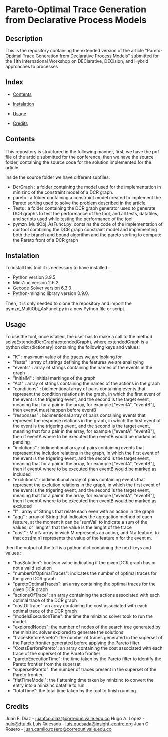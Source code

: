 
  # Pareto-Optimal Trace Generation from Declarative Process Models 

  ## Description

  This is the repository containing the extended version of the article "Pareto-Optimal Trace Generation from Declarative Process Models" 
  submitted for the 11th International Workshop on DEClarative, DECision, and Hybrid approaches to processes 
  
  ## Index ##
  
  - [Contents](#Contents)
    
  - [Instalation](#Instalation)
  
  - [Usage](#Usage)
  
  - [Credits](#Credits)

  ## Contents

  This repository is structured in the following manner, first, we have the pdf file of the article submitted for the conference, then we have the source folder,
  containing the source code for the solution implemented for the article.

  inside the source folder we have different subfiles: 
  - DcrGraph : a folder containing the model used for the implementation in minizinc of the constraint model of a DCR graph.
  - pareto : a folder containing a constraint model created to implement the Pareto sorting used to solve the problem described in the article.
  - Tests : a folder containing the DCR graph generator used to generate DCR graphs to test the performance of the tool, and all tests, datafiles,
     and scripts used while testing the performance of the tool.
  - pymzn_MultiObj_AsFunct.py: contains the code of the implementation of our tool combining the DCR graph constraint model and implementing both
    the branch and bound algorithm and the pareto sorting to compute the Pareto front of a DCR graph 

  ## Instalation

  To install this tool it is necessary to have installed :
  - Python version 3.9.5
  - MiniZinc version 2.6.2
  - Gecode Solver version 6.3.0
  - Python-minzinc library version 0.9.0.

  Then, it is only needed to clone the repository and import the pymzn_MultiObj_AsFunct.py in a new Python file or script.
  
  ## Usage

  To use the tool, once istalled, the user has to make a call to the method solveExtendedDcrGraph(extendedGraph), where 
  extendedGraph is a python dict (dictionary) containing the following keys and values:

  - "K" : maximum value of the traces we are looking for.
  - "feats" : array of strings defining the features we are analizying
  - "events" : array of strings containing the names of the events in the graph 
  - "InitialM" : inititial markings of the graph
  - "Act" : array of strings containing the names of the actions in the graph 
  - "conditions" : bidimentional array of pairs containing events that represent the condition relations in the graph, in
    which the first event of the event is the trigering event, and the second is the target event, meaning that for a pair
    in the array, for example ["eventA", "eventB"], then eventA must happen before eventB
  - "responses" :  bidimentional array of pairs containing events that represent the response relations in the graph, in
    which the first event of the event is the trigering event, and the second is the target event, meaning that for a pair
    in the array, for example ["eventA", "eventB"], then if eventA where to be executed then eventB would be marked as pending
  - "inclutions" :  bidimentional array of pairs containing events that represent the inclution relations in the graph, in
    which the first event of the event is the trigering event, and the second is the target event, meaning that for a pair
    in the array, for example ["eventA", "eventB"], then if eventA where to be executed then eventB would be marked as included
  - "exclutions" :  bidimentional array of pairs containing events that represent the exclution relations in the graph, in
    which the first event of the event is the trigering event, and the second is the target event, meaning that for a pair
    in the array, for example ["eventA", "eventB"], then if eventA where to be executed then eventB would be marked as excluded
  - "l" : array of Strings that relate each even with an action in the graph
  - "agg" : array of String that indicates the agregation method of each feature, at the moment it can be 'sumVal' to indicate a sum
    of the values, or 'lenght', that the value is the lenght of the trace
  - "cost" : M x N array in wich M represents an action, and N a feature, to that cost[m,n]  represents the value of the feature n
    for the event m.

  then the output of the toll is a python dict containing the next keys and values :

  - "hasSolution": boolean value indicating if the given DCR graph has or not a valid solution
  - "numberOfOptimalTraces": indicates the number of optimal traces for the given DCR graph
  - "paretoOptimalTraces": an array containing the optimal traces for the given DCR graph
  - "actionsOfTrace": an array containing the actions associated with each optimal trace of the DCR graph
  - "costOfTrace": an array containing the cost associated with each optimal trace of the DCR graph
  - "modelsExecutionTime": the time the minizinc solver took to run the model.
  - "exploredNodes": the number of nodes of the search tree generated by the minizinc solver explored to generate the solutions
  - "tracesBeforePareto": the number of traces generated in the superset of the Pareto frontier generated before applying the Pareto filter
  - "CostsBerforePareto": an array containing the cost associated with each trace of the superset of the Pareto frontier
  - "paretoExecutionTime": the time taken by the Pareto filter to identify the Pareto frontier from the superset 
  - "supersetPareto": the number of traces present in the superset of the Pareto frontier
  - "flatTimeModel": the flattening time taken by minizinc to convert the entry into a minizinc datafile to run 
  - "totalTime": the total time taken by the tool to finish running.

  ## Credits

  Juan F. Diaz - juanfco.diaz@correounivalle.edu.co
  Hugo A. López - hulo@dtu.dk
  Luis Quesada - luis.quesada@insight-centre.org
  Juan C. Rosero - juan.camilo.rosero@correounivalle.edu.co

  
  
